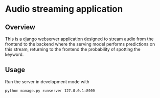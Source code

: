 # Audio streaming application 

## Overview 
This is a django webserver application designed to stream audio from the frontend to the backend where the serving model performs predictions on this stream, returning to the frontend the probability of spotting the keyword. 


## Usage 
Run the server in development mode with

```
python manage.py runserver 127.0.0.1:8000
```